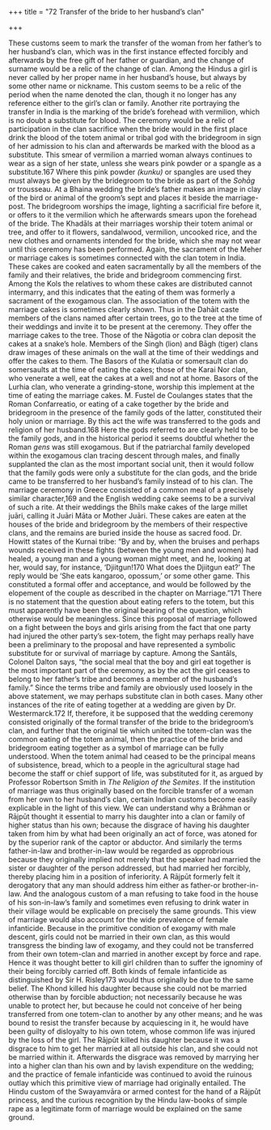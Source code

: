 +++
title = "72 Transfer of the bride to her husband’s clan"

+++

These customs seem to mark the transfer of the woman from her father’s to her husband’s clan, which was in the first instance effected forcibly and afterwards by the free gift of her father or guardian, and the change of surname would be a relic of the change of clan. Among the Hindus a girl is never called by her proper name in her husband’s house, but always by some other name or nickname. This custom seems to be a relic of the period when the name denoted the clan, though it no longer has any reference either to the girl’s clan or family. Another rite portraying the transfer in India is the marking of the bride’s forehead with vermilion, which is no doubt a substitute for blood. The ceremony would be a relic of participation in the clan sacrifice when the bride would in the first place drink the blood of the totem animal or tribal god with the bridegroom in sign of her admission to his clan and afterwards be marked with the blood as a substitute. This smear of vermilion a married woman always continues to wear as a sign of her state, unless she wears pink powder or a spangle as a substitute.167 Where this pink powder *\(kunku\)* or spangles are used they must always be given by the bridegroom to the bride as part of the *Sohāg* or trousseau. At a Bhaina wedding the bride’s father makes an image in clay of the bird or animal of the groom’s sept and places it beside the marriage-post. The bridegroom worships the image, lighting a sacrificial fire before it, or offers to it the vermilion which he afterwards smears upon the forehead of the bride. The Khadāls at their marriages worship their totem animal or tree, and offer to it flowers, sandalwood, vermilion, uncooked rice, and the new clothes and ornaments intended for the bride, which she may not wear until this ceremony has been performed. Again, the sacrament of the Meher or marriage cakes is sometimes connected with the clan totem in India. These cakes are cooked and eaten sacramentally by all the members of the family and their relatives, the bride and bridegroom commencing first. Among the Kols the relatives to whom these cakes are distributed cannot intermarry, and this indicates that the eating of them was formerly a sacrament of the exogamous clan. The association of the totem with the marriage cakes is sometimes clearly shown. Thus in the Dahāit caste members of the clans named after certain trees, go to the tree at the time of their weddings and invite it to be present at the ceremony. They offer the marriage cakes to the tree. Those of the Nāgotia or cobra clan deposit the cakes at a snake’s hole. Members of the Singh \(lion\) and Bāgh \(tiger\) clans draw images of these animals on the wall at the time of their weddings and offer the cakes to them. The Basors of the Kulatia or somersault clan do somersaults at the time of eating the cakes; those of the Karai Nor clan, who venerate a well, eat the cakes at a well and not at home. Basors of the Lurhia clan, who venerate a grinding-stone, worship this implement at the time of eating the marriage cakes. M. Fustel de Coulanges states that the Roman Confarreatio, or eating of a cake together by the bride and bridegroom in the presence of the family gods of the latter, constituted their holy union or marriage. By this act the wife was transferred to the gods and religion of her husband.168 Here the gods referred to are clearly held to be the family gods, and in the historical period it seems doubtful whether the Roman *gens* was still exogamous. But if the patriarchal family developed within the exogamous clan tracing descent through males, and finally supplanted the clan as the most important social unit, then it would follow that the family gods were only a substitute for the clan gods, and the bride came to be transferred to her husband’s family instead of to his clan. The marriage ceremony in Greece consisted of a common meal of a precisely similar character,169 and the English wedding cake seems to be a survival of such a rite. At their weddings the Bhīls make cakes of the large millet juāri, calling it Juāri Māta or Mother Juāri. These cakes are eaten at the houses of the bride and bridegroom by the members of their respective clans, and the remains are buried inside the house as sacred food. Dr. Howitt states of the Kurnai tribe: “By and by, when the bruises and perhaps wounds received in these fights \(between the young men and women\) had healed, a young man and a young woman might meet, and he, looking at her, would say, for instance, ‘Djiitgun\!170 What does the Djiitgun eat?’ The reply would be ‘She eats kangaroo, opossum,’ or some other game. This constituted a formal offer and acceptance, and would be followed by the elopement of the couple as described in the chapter on Marriage.”171 There is no statement that the question about eating refers to the totem, but this must apparently have been the original bearing of the question, which otherwise would be meaningless. Since this proposal of marriage followed on a fight between the boys and girls arising from the fact that one party had injured the other party’s sex-totem, the fight may perhaps really have been a preliminary to the proposal and have represented a symbolic substitute for or survival of marriage by capture. Among the Santāls, Colonel Dalton says, “the social meal that the boy and girl eat together is the most important part of the ceremony, as by the act the girl ceases to belong to her father’s tribe and becomes a member of the husband’s family.” Since the terms tribe and family are obviously used loosely in the above statement, we may perhaps substitute clan in both cases. Many other instances of the rite of eating together at a wedding are given by Dr. Westermarck.172 If, therefore, it be supposed that the wedding ceremony consisted originally of the formal transfer of the bride to the bridegroom’s clan, and further that the original tie which united the totem-clan was the common eating of the totem animal, then the practice of the bride and bridegroom eating together as a symbol of marriage can be fully understood. When the totem animal had ceased to be the principal means of subsistence, bread, which to a people in the agricultural stage had become the staff or chief support of life, was substituted for it, as argued by Professor Robertson Smith in *The Religion of the Semites*. If the institution of marriage was thus originally based on the forcible transfer of a woman from her own to her husband’s clan, certain Indian customs become easily explicable in the light of this view. We can understand why a Brāhman or Rājpūt thought it essential to marry his daughter into a clan or family of higher status than his own; because the disgrace of having his daughter taken from him by what had been originally an act of force, was atoned for by the superior rank of the captor or abductor. And similarly the terms father-in-law and brother-in-law would be regarded as opprobrious because they originally implied not merely that the speaker had married the sister or daughter of the person addressed, but had married her forcibly, thereby placing him in a position of inferiority. A Rājpūt formerly felt it derogatory that any man should address him either as father-or brother-in-law. And the analogous custom of a man refusing to take food in the house of his son-in-law’s family and sometimes even refusing to drink water in their village would be explicable on precisely the same grounds. This view of marriage would also account for the wide prevalence of female infanticide. Because in the primitive condition of exogamy with male descent, girls could not be married in their own clan, as this would transgress the binding law of exogamy, and they could not be transferred from their own totem-clan and married in another except by force and rape. Hence it was thought better to kill girl children than to suffer the ignominy of their being forcibly carried off. Both kinds of female infanticide as distinguished by Sir H. Risley173 would thus originally be due to the same belief. The Khond killed his daughter because she could not be married otherwise than by forcible abduction; not necessarily because he was unable to protect her, but because he could not conceive of her being transferred from one totem-clan to another by any other means; and he was bound to resist the transfer because by acquiescing in it, he would have been guilty of disloyalty to his own totem, whose common life was injured by the loss of the girl. The Rājpūt killed his daughter because it was a disgrace to him to get her married at all outside his clan, and she could not be married within it. Afterwards the disgrace was removed by marrying her into a higher clan than his own and by lavish expenditure on the wedding; and the practice of female infanticide was continued to avoid the ruinous outlay which this primitive view of marriage had originally entailed. The Hindu custom of the Swayamvāra or armed contest for the hand of a Rājpūt princess, and the curious recognition by the Hindu law-books of simple rape as a legitimate form of marriage would be explained on the same ground. 

